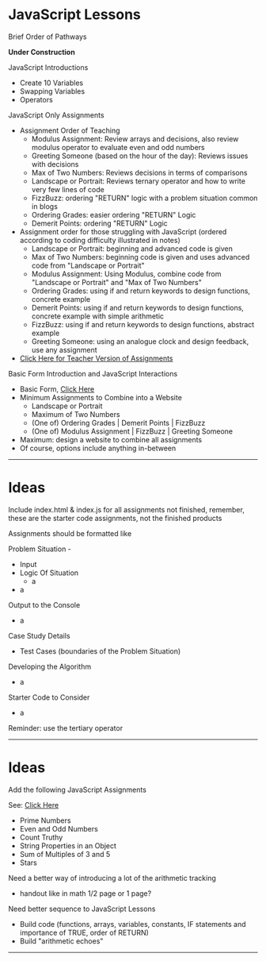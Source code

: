 # JavaScript Lessons
Brief Order of Pathways

**Under Construction**

JavaScript Introductions
- Create 10 Variables
- Swapping Variables
- Operators

JavaScript Only Assignments
- Assignment Order of Teaching
  - Modulus Assignment: Review arrays and decisions, also review modulus operator to evaluate even and odd numbers
  - Greeting Someone (based on the hour of the day): Reviews issues with decisions
  - Max of Two Numbers: Reviews decisions in terms of comparisons
  - Landscape or Portrait: Reviews ternary operator and how to write very few lines of code
  - FizzBuzz: ordering "RETURN" logic with a problem situation common in blogs
  - Ordering Grades: easier ordering "RETURN" Logic
  - Demerit Points: ordering "RETURN" Logic
- Assignment order for those struggling with JavaScript (ordered according to coding difficulty illustrated in notes)
  - Landscape or Portrait: beginning and advanced code is given
  - Max of Two Numbers: beginning code is given and uses advanced code from "Landscape or Portrait"
  - Modulus Assignment: Using Modulus, combine code from "Landscape or Portrait" and "Max of Two Numbers"
  - Ordering Grades: using if and return keywords to design functions, concrete example
  - Demerit Points: using if and return keywords to design functions, concrete example with simple arithmetic
  - FizzBuzz: using if and return keywords to design functions, abstract example
  - Greeting Someone: using an analogue clock and design feedback, use any assignment
- <a href="https://github.com/QEHS-Websites/JavaScript-Sandbox/tree/master/Solutions%20to%20CS20%20Assignments">Click Here for Teacher Version of Assignments</a>

Basic Form Introduction and JavaScript Interactions
- Basic Form, <a href="https://github.com/MercersKitchen/CS20/tree/master/Websites/Intermediate%20Boilerplate/Basic%20Form%20Collection">Click Here</a>
- Minimum Assignments to Combine into a Website
  - Landscape or Portrait
  - Maximum of Two Numbers
  - (One of) Ordering Grades | Demerit Points | FizzBuzz
  - (One of) Modulus Assignment | FizzBuzz | Greeting Someone
- Maximum: design a website to combine all assignments
- Of course, options include anything in-between

---

# Ideas
Include index.html & index.js for all assignments not finished,
remember, these are the starter code assignments, not the finished products

Assignments should be formatted like

Problem Situation -
- Input
- Logic Of Situation
  - a
- a

Output to the Console
- a

Case Study Details
- Test Cases (boundaries of the Problem Situation)

Developing the Algorithm
- a

Starter Code to Consider
- a

Reminder: use the tertiary operator

---

# Ideas
Add the following JavaScript Assignments

See: <a href="https://github.com/QEHS-Websites/JavaScript-Sandbox/tree/master/IOP%20Computational%20Exercises#landscape-or-portrait">Click Here</a>
- Prime Numbers
- Even and Odd Numbers
- Count Truthy
- String Properties in an Object
- Sum of Multiples of 3 and 5
- Stars

Need a better way of introducing a lot of the arithmetic tracking
- handout like in math 1/2 page or 1 page?

Need better sequence to JavaScript Lessons
- Build code (functions, arrays, variables, constants, IF statements and importance of TRUE, order of RETURN)
- Build "arithmetic echoes"

---
